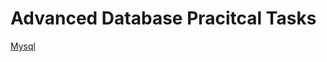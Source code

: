 # Advanced Database Pracitcal Tasks
[Mysql](https://github.com/jasmin1002/alx-backend-storage/tree/master/0x00-MySQL_Advanced)